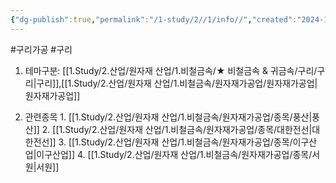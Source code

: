 ```yaml
---
{"dg-publish":true,"permalink":"/1-study/2//1/info//","created":"2024-11-20T21:02:28.619+09:00","updated":"2025-06-26T13:08:00.727+09:00"}
---
```


#구리가공 #구리

1. 테마구분: [[1.Study/2.산업/원자재 산업/1.비철금속/★ 비철금속 & 귀금속/구리/구리\|구리]],[[1.Study/2.산업/원자재 산업/1.비철금속/원자재가공업/원자재가공업\|원자재가공업]]


2. 관련종목
		1. [[1.Study/2.산업/원자재 산업/1.비철금속/원자재가공업/종목/풍산\|풍산]]
		2. [[1.Study/2.산업/원자재 산업/1.비철금속/원자재가공업/종목/대한전선\|대한전선]]
		3. [[1.Study/2.산업/원자재 산업/1.비철금속/원자재가공업/종목/이구산업\|이구산업]]
		4. [[1.Study/2.산업/원자재 산업/1.비철금속/원자재가공업/종목/서원\|서원]]